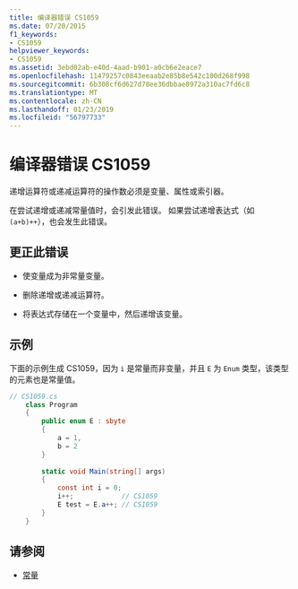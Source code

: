 ```yaml
---
title: 编译器错误 CS1059
ms.date: 07/20/2015
f1_keywords:
- CS1059
helpviewer_keywords:
- CS1059
ms.assetid: 3ebd02ab-e40d-4aad-b901-a0cb6e2eace7
ms.openlocfilehash: 11479257c0843eeaab2e85b8e542c100d268f998
ms.sourcegitcommit: 6b308cf6d627d78ee36dbbae8972a310ac7fd6c8
ms.translationtype: MT
ms.contentlocale: zh-CN
ms.lasthandoff: 01/23/2019
ms.locfileid: "56797733"
---
```

# <a name="compiler-error-cs1059"></a>编译器错误 CS1059
递增运算符或递减运算符的操作数必须是变量、属性或索引器。  
  
 在尝试递增或递减常量值时，会引发此错误。 如果尝试递增表达式（如 `(a+b)++`），也会发生此错误。  
  
## <a name="to-correct-this-error"></a>更正此错误  
  
-   使变量成为非常量变量。  
  
-   删除递增或递减运算符。  
  
-   将表达式存储在一个变量中，然后递增该变量。  
  
## <a name="example"></a>示例  
 下面的示例生成 CS1059，因为 `i` 是常量而非变量，并且 `E` 为 `Enum` 类型，该类型的元素也是常量值。  
  
```csharp  
// CS1059.cs  
    class Program  
    {  
        public enum E : sbyte  
        {  
            a = 1,  
            b = 2  
        }  
  
        static void Main(string[] args)  
        {  
            const int i = 0;  
            i++;            // CS1059  
            E test = E.a++; // CS1059  
        }  
    }  
```  
  
## <a name="see-also"></a>请参阅

- [常量](../../csharp/programming-guide/classes-and-structs/constants.md)
